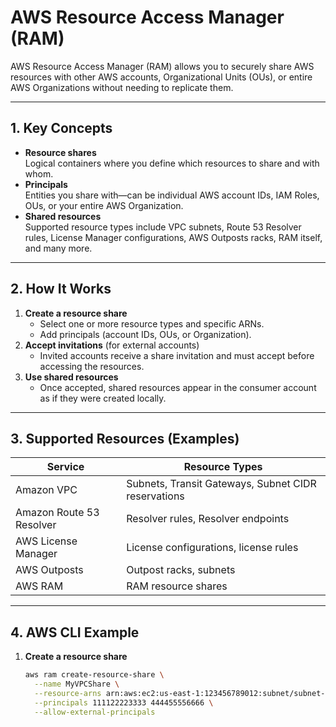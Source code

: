 # AWS Resource Access Manager (RAM)

AWS Resource Access Manager (RAM) allows you to securely share AWS resources with other AWS accounts, Organizational Units (OUs), or entire AWS Organizations without needing to replicate them.

---

## 1. Key Concepts

- **Resource shares**  
  Logical containers where you define which resources to share and with whom.  
- **Principals**  
  Entities you share with—can be individual AWS account IDs, IAM Roles, OUs, or your entire AWS Organization.  
- **Shared resources**  
  Supported resource types include VPC subnets, Route 53 Resolver rules, License Manager configurations, AWS Outposts racks, RAM itself, and many more.

---

## 2. How It Works

1. **Create a resource share**  
   - Select one or more resource types and specific ARNs.  
   - Add principals (account IDs, OUs, or Organization).  
2. **Accept invitations** (for external accounts)  
   - Invited accounts receive a share invitation and must accept before accessing the resources.  
3. **Use shared resources**  
   - Once accepted, shared resources appear in the consumer account as if they were created locally.

---

## 3. Supported Resources (Examples)

| Service                  | Resource Types                                   |
|--------------------------|--------------------------------------------------|
| Amazon VPC               | Subnets, Transit Gateways, Subnet CIDR reservations |
| Amazon Route 53 Resolver | Resolver rules, Resolver endpoints               |
| AWS License Manager      | License configurations, license rules            |
| AWS Outposts             | Outpost racks, subnets                           |
| AWS RAM                  | RAM resource shares                              |

---

## 4. AWS CLI Example

1. **Create a resource share**  
   ```bash
   aws ram create-resource-share \
     --name MyVPCShare \
     --resource-arns arn:aws:ec2:us-east-1:123456789012:subnet/subnet-0abcde1234567890 \
     --principals 111122223333 444455556666 \
     --allow-external-principals
